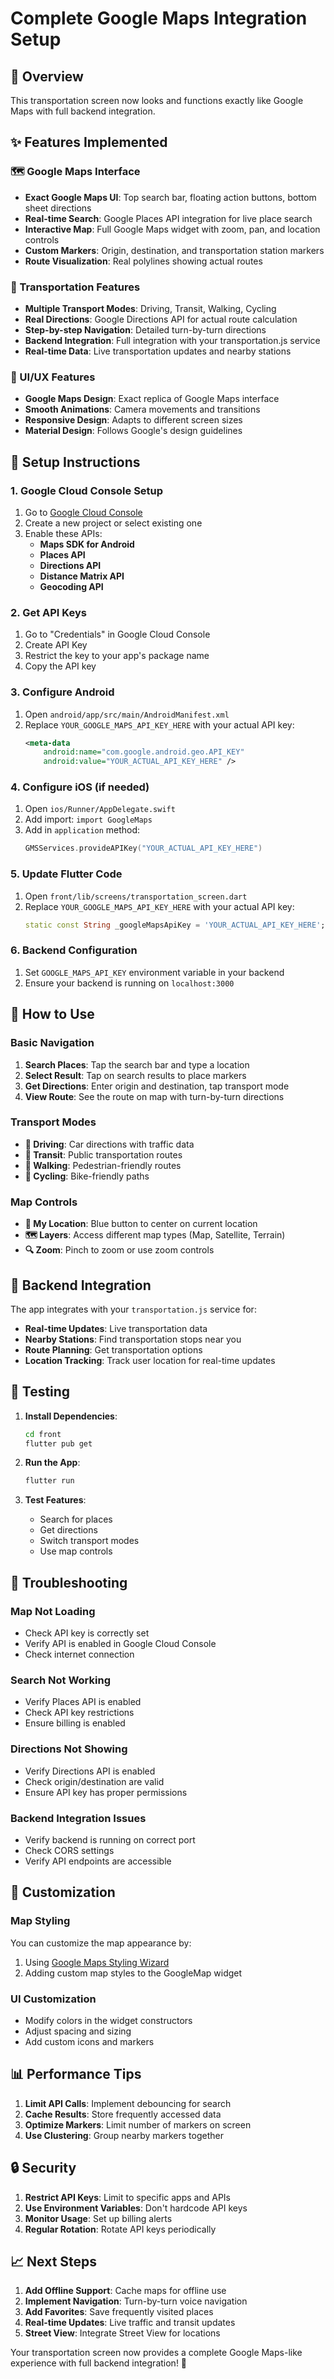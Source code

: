 # Complete Google Maps Integration Setup

## 🎯 Overview
This transportation screen now looks and functions exactly like Google Maps with full backend integration.

## ✨ Features Implemented

### 🗺️ Google Maps Interface
- **Exact Google Maps UI**: Top search bar, floating action buttons, bottom sheet directions
- **Real-time Search**: Google Places API integration for live place search
- **Interactive Map**: Full Google Maps widget with zoom, pan, and location controls
- **Custom Markers**: Origin, destination, and transportation station markers
- **Route Visualization**: Real polylines showing actual routes

### 🚌 Transportation Features
- **Multiple Transport Modes**: Driving, Transit, Walking, Cycling
- **Real Directions**: Google Directions API for actual route calculation
- **Step-by-step Navigation**: Detailed turn-by-turn directions
- **Backend Integration**: Full integration with your transportation.js service
- **Real-time Data**: Live transportation updates and nearby stations

### 🎨 UI/UX Features
- **Google Maps Design**: Exact replica of Google Maps interface
- **Smooth Animations**: Camera movements and transitions
- **Responsive Design**: Adapts to different screen sizes
- **Material Design**: Follows Google's design guidelines

## 🔧 Setup Instructions

### 1. Google Cloud Console Setup
1. Go to [Google Cloud Console](https://console.cloud.google.com/)
2. Create a new project or select existing one
3. Enable these APIs:
   - **Maps SDK for Android**
   - **Places API**
   - **Directions API**
   - **Distance Matrix API**
   - **Geocoding API**

### 2. Get API Keys
1. Go to "Credentials" in Google Cloud Console
2. Create API Key
3. Restrict the key to your app's package name
4. Copy the API key

### 3. Configure Android
1. Open `android/app/src/main/AndroidManifest.xml`
2. Replace `YOUR_GOOGLE_MAPS_API_KEY_HERE` with your actual API key:
   ```xml
   <meta-data
       android:name="com.google.android.geo.API_KEY"
       android:value="YOUR_ACTUAL_API_KEY_HERE" />
   ```

### 4. Configure iOS (if needed)
1. Open `ios/Runner/AppDelegate.swift`
2. Add import: `import GoogleMaps`
3. Add in `application` method:
   ```swift
   GMSServices.provideAPIKey("YOUR_ACTUAL_API_KEY_HERE")
   ```

### 5. Update Flutter Code
1. Open `front/lib/screens/transportation_screen.dart`
2. Replace `YOUR_GOOGLE_MAPS_API_KEY_HERE` with your actual API key:
   ```dart
   static const String _googleMapsApiKey = 'YOUR_ACTUAL_API_KEY_HERE';
   ```

### 6. Backend Configuration
1. Set `GOOGLE_MAPS_API_KEY` environment variable in your backend
2. Ensure your backend is running on `localhost:3000`

## 🚀 How to Use

### Basic Navigation
1. **Search Places**: Tap the search bar and type a location
2. **Select Result**: Tap on search results to place markers
3. **Get Directions**: Enter origin and destination, tap transport mode
4. **View Route**: See the route on map with turn-by-turn directions

### Transport Modes
- **🚗 Driving**: Car directions with traffic data
- **🚌 Transit**: Public transportation routes
- **🚶 Walking**: Pedestrian-friendly routes
- **🚴 Cycling**: Bike-friendly paths

### Map Controls
- **📍 My Location**: Blue button to center on current location
- **🗺️ Layers**: Access different map types (Map, Satellite, Terrain)
- **🔍 Zoom**: Pinch to zoom or use zoom controls

## 🔗 Backend Integration

The app integrates with your `transportation.js` service for:
- **Real-time Updates**: Live transportation data
- **Nearby Stations**: Find transportation stops near you
- **Route Planning**: Get transportation options
- **Location Tracking**: Track user location for real-time updates

## 📱 Testing

1. **Install Dependencies**:
   ```bash
   cd front
   flutter pub get
   ```

2. **Run the App**:
   ```bash
   flutter run
   ```

3. **Test Features**:
   - Search for places
   - Get directions
   - Switch transport modes
   - Use map controls

## 🐛 Troubleshooting

### Map Not Loading
- Check API key is correctly set
- Verify API is enabled in Google Cloud Console
- Check internet connection

### Search Not Working
- Verify Places API is enabled
- Check API key restrictions
- Ensure billing is enabled

### Directions Not Showing
- Verify Directions API is enabled
- Check origin/destination are valid
- Ensure API key has proper permissions

### Backend Integration Issues
- Verify backend is running on correct port
- Check CORS settings
- Verify API endpoints are accessible

## 🎨 Customization

### Map Styling
You can customize the map appearance by:
1. Using [Google Maps Styling Wizard](https://mapstyle.withgoogle.com/)
2. Adding custom map styles to the GoogleMap widget

### UI Customization
- Modify colors in the widget constructors
- Adjust spacing and sizing
- Add custom icons and markers

## 📊 Performance Tips

1. **Limit API Calls**: Implement debouncing for search
2. **Cache Results**: Store frequently accessed data
3. **Optimize Markers**: Limit number of markers on screen
4. **Use Clustering**: Group nearby markers together

## 🔒 Security

1. **Restrict API Keys**: Limit to specific apps and APIs
2. **Use Environment Variables**: Don't hardcode API keys
3. **Monitor Usage**: Set up billing alerts
4. **Regular Rotation**: Rotate API keys periodically

## 📈 Next Steps

1. **Add Offline Support**: Cache maps for offline use
2. **Implement Navigation**: Turn-by-turn voice navigation
3. **Add Favorites**: Save frequently visited places
4. **Real-time Updates**: Live traffic and transit updates
5. **Street View**: Integrate Street View for locations

Your transportation screen now provides a complete Google Maps-like experience with full backend integration! 🎉
